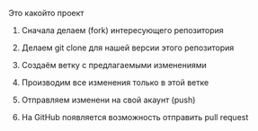 Это какойто проект

1. Сначала делаем (fork) интересующего репозитория

2. Делаем git clone для нашей версии этого репозитория

3. Создаём ветку с предлагаемыми изменениями

4. Производим все изменения только в этой ветке

5. Отправляем изменени на свой акаунт (push)

6. На GitHub появляется возможность отправить pull request